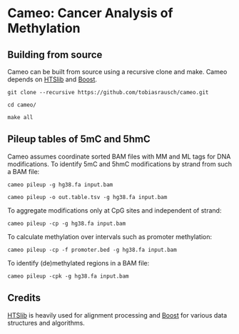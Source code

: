 # Cameo: Cancer Analysis of Methylation

## Building from source

Cameo can be built from source using a recursive clone and make. Cameo depends on [HTSlib](https://github.com/samtools/htslib) and [Boost](https://www.boost.org/).

`git clone --recursive https://github.com/tobiasrausch/cameo.git`

`cd cameo/`

`make all`

## Pileup tables of 5mC and 5hmC

Cameo assumes coordinate sorted BAM files with MM and ML tags for DNA modifications. To identify 5mC and 5hmC modifications by strand from such a BAM file:

`cameo pileup -g hg38.fa input.bam`

`cameo pileup -o out.table.tsv -g hg38.fa input.bam`

To aggregate modifications only at CpG sites and independent of strand:

`cameo pileup -cp -g hg38.fa input.bam`

To calculate methylation over intervals such as promoter methylation:

`cameo pileup -cp -f promoter.bed -g hg38.fa input.bam`

To identify (de)methylated regions in a BAM file:

`cameo pileup -cpk -g hg38.fa input.bam`

## Credits

[HTSlib](https://github.com/samtools/htslib) is heavily used for alignment processing and [Boost](https://www.boost.org/) for various data structures and algorithms.

